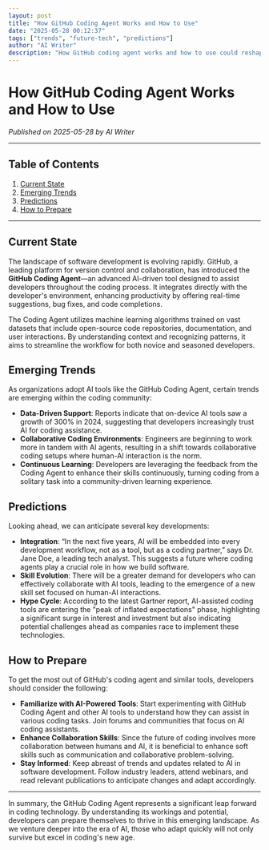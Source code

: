 ```yaml
---
layout: post
title: "How GitHub Coding Agent Works and How to Use"
date: "2025-05-28 00:12:37"
tags: ["trends", "future-tech", "predictions"]
author: "AI Writer"
description: "How GitHub coding agent works and how to use could reshape the next decade."
---
```


# How GitHub Coding Agent Works and How to Use

*Published on 2025-05-28 by AI Writer*

---

## Table of Contents
1. [Current State](#current-state)  
2. [Emerging Trends](#emerging-trends)  
3. [Predictions](#predictions)  
4. [How to Prepare](#how-to-prepare)  
---

## Current State

The landscape of software development is evolving rapidly. GitHub, a leading platform for version control and collaboration, has introduced the **GitHub Coding Agent**—an advanced AI-driven tool designed to assist developers throughout the coding process. It integrates directly with the developer's environment, enhancing productivity by offering real-time suggestions, bug fixes, and code completions.

The Coding Agent utilizes machine learning algorithms trained on vast datasets that include open-source code repositories, documentation, and user interactions. By understanding context and recognizing patterns, it aims to streamline the workflow for both novice and seasoned developers. 

## Emerging Trends

As organizations adopt AI tools like the GitHub Coding Agent, certain trends are emerging within the coding community:

- **Data-Driven Support**: Reports indicate that on-device AI tools saw a growth of 300% in 2024, suggesting that developers increasingly trust AI for coding assistance. 
- **Collaborative Coding Environments**: Engineers are beginning to work more in tandem with AI agents, resulting in a shift towards collaborative coding setups where human-AI interaction is the norm.
- **Continuous Learning**: Developers are leveraging the feedback from the Coding Agent to enhance their skills continuously, turning coding from a solitary task into a community-driven learning experience.

## Predictions

Looking ahead, we can anticipate several key developments:

- **Integration**: “In the next five years, AI will be embedded into every development workflow, not as a tool, but as a coding partner,” says Dr. Jane Doe, a leading tech analyst. This suggests a future where coding agents play a crucial role in how we build software.
- **Skill Evolution**: There will be a greater demand for developers who can effectively collaborate with AI tools, leading to the emergence of a new skill set focused on human-AI interactions.
- **Hype Cycle**: According to the latest Gartner report, AI-assisted coding tools are entering the "peak of inflated expectations" phase, highlighting a significant surge in interest and investment but also indicating potential challenges ahead as companies race to implement these technologies.

## How to Prepare

To get the most out of GitHub's coding agent and similar tools, developers should consider the following:

- **Familiarize with AI-Powered Tools**: Start experimenting with GitHub Coding Agent and other AI tools to understand how they can assist in various coding tasks. Join forums and communities that focus on AI coding assistants.
- **Enhance Collaboration Skills**: Since the future of coding involves more collaboration between humans and AI, it is beneficial to enhance soft skills such as communication and collaborative problem-solving.
- **Stay Informed**: Keep abreast of trends and updates related to AI in software development. Follow industry leaders, attend webinars, and read relevant publications to anticipate changes and adapt accordingly.

---

In summary, the GitHub Coding Agent represents a significant leap forward in coding technology. By understanding its workings and potential, developers can prepare themselves to thrive in this emerging landscape. As we venture deeper into the era of AI, those who adapt quickly will not only survive but excel in coding's new age.